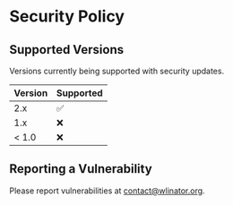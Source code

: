 # Security Policy

## Supported Versions

Versions currently being supported with security updates.

| Version | Supported          |
| ------- | ------------------ |
| 2.x   | :white_check_mark: |
| 1.x   | :x:                |
| < 1.0   | :x:                |

## Reporting a Vulnerability

Please report vulnerabilities at contact@wlinator.org.
